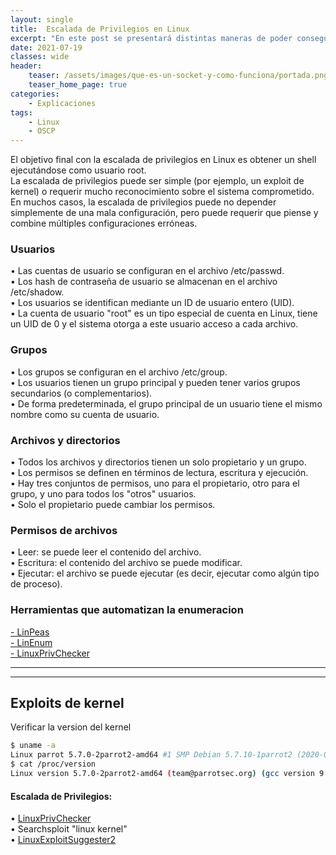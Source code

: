 ```yaml
---
layout: single
title:  Escalada de Privilegios en Linux
excerpt: "En este post se presentará distintas maneras de poder conseguir el usuario administrador(root) del sistema partiendo de un usuario con pocos privilegios"
date: 2021-07-19
classes: wide
header:
    teaser: /assets/images/que-es-un-socket-y-como-funciona/portada.png
    teaser_home_page: true
categories:
    - Explicaciones
tags:
    - Linux
    - OSCP
---
```


El objetivo final con la escalada de privilegios en Linux es obtener un shell ejecutándose como usuario root.  
La escalada de privilegios puede ser simple (por ejemplo, un exploit de kernel) o requerir mucho reconocimiento sobre el sistema comprometido.  
En muchos casos, la escalada de privilegios puede no depender simplemente de una mala configuración, pero puede requerir que piense y combine múltiples configuraciones erróneas.   

### Usuarios
• Las cuentas de usuario se configuran en el archivo /etc/passwd.  
• Los hash de contraseña de usuario se almacenan en el archivo /etc/shadow.  
• Los usuarios se identifican mediante un ID de usuario entero (UID).  
• La cuenta de usuario "root" es un tipo especial de cuenta en Linux, tiene un UID de 0 y el sistema otorga a este usuario acceso a cada archivo.  

### Grupos
• Los grupos se configuran en el archivo /etc/group.    
• Los usuarios tienen un grupo principal y pueden tener varios grupos secundarios (o complementarios).  
• De forma predeterminada, el grupo principal de un usuario tiene el mismo nombre como su cuenta de usuario.  

### Archivos y directorios
• Todos los archivos y directorios tienen un solo propietario y un grupo.    
• Los permisos se definen en términos de lectura, escritura y ejecución.  
• Hay tres conjuntos de permisos, uno para el propietario, otro para el grupo, y uno para todos los "otros" usuarios.  
• Solo el propietario puede cambiar los permisos.

### Permisos de archivos
• Leer: se puede leer el contenido del archivo.  
• Escritura: el contenido del archivo se puede modificar.  
• Ejecutar: el archivo se puede ejecutar (es decir, ejecutar como algún tipo de proceso).  

### Herramientas que automatizan la enumeracion
[- LinPeas](https://github.com/carlospolop/PEASS-ng/tree/master/linPEAS "LinPeas")  
[- LinEnum](https://github.com/rebootuser/LinEnum "LinEnum")  
[- LinuxPrivChecker](https://github.com/linted/linuxprivchecker "LinuxPrivChecker")  

--------
--------


## Exploits de kernel
Verificar la version del kernel
```bash
$ uname -a
Linux parrot 5.7.0-2parrot2-amd64 #1 SMP Debian 5.7.10-1parrot2 (2020-07-31) x86_64 GNU/Linux
$ cat /proc/version
Linux version 5.7.0-2parrot2-amd64 (team@parrotsec.org) (gcc version 9.3.0 (Debian 9.3.0-15), GNU ld (GNU Binutils for Debian) 2.34.90.20200706) #1 SMP Debian 5.7.10-1parrot2 (2020-07-31)
```
#### Escalada de Privilegios:
• [LinuxPrivChecker](https://github.com/linted/linuxprivchecker)  
• Searchsploit "linux kernel"  
• [LinuxExploitSuggester2](https://github.com/jondonas/linux-exploit-suggester-2)  






